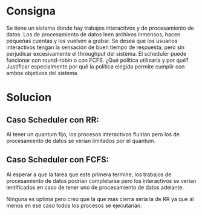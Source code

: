 # Consigna

Se tiene un sistema donde hay trabajos interactivos y de procesamiento de datos. Los de procesamiento de datos leen archivos inmensos, hacen pequeñas cuentas y los vuelven a grabar.
Se desea que los usuarios interactivos tengan la sensación de buen tiempo de respuesta, pero sin
perjudicar excesivamente el throughput del sistema.
El scheduler puede funcionar con round-robin o con FCFS. ¿Qué política utilizaría y por qué?
Justificar especialmente por qué la política elegida permite cumplir con ambos objetivos del sistema

# Solucion

## Caso Scheduler con RR:

Al tener un quantum fijo, los procesos interactivos fluirian pero los de procesamiento de datos se verian limitados por el quantum.

## Caso Scheduler con FCFS:

Al esperar a que la tarea que este primera termine, los trabajos de procesamiento de datos podrian completarse pero los interactivos se verian lentificados en caso de tener uno de procesamiento de datos adelante.

Ninguna es optima pero creo que la que mas cierra seria la de RR ya que al menos en ese caso todos los procesos se ejecutarian.

